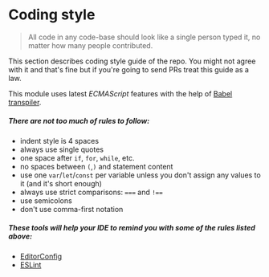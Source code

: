 # Coding style

> All code in any code-base should look like a single person typed it, no matter how many people contributed.

This section describes coding style guide of the repo. You might not agree with it and that's fine but if you're going to send PRs treat this guide as a law.

This module uses latest _ECMAScript_ features with the help of [Babel transpiler](http://babeljs.io/).

##### There are not too much of rules to follow:

- indent style is 4 spaces
- always use single quotes 
- one space after `if`, `for`, `while`, etc.
- no spaces between `(`,`)` and statement content
- use one `var`/`let`/`const` per variable unless you don't assign any values to it (and it's short enough)
- always use strict comparisons: `===` and `!==`
- use semicolons
- don't use comma-first notation

##### These tools will help your IDE to remind you with some of the rules listed above:

- [EditorConfig](http://editorconfig.org)
- [ESLint](http://eslint.org)
